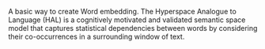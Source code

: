 A basic way to create Word embedding. The Hyperspace Analogue to Language (HAL) is a cognitively motivated and validated semantic space model that captures statistical dependencies between words by considering their co-occurrences in a surrounding window of text.
